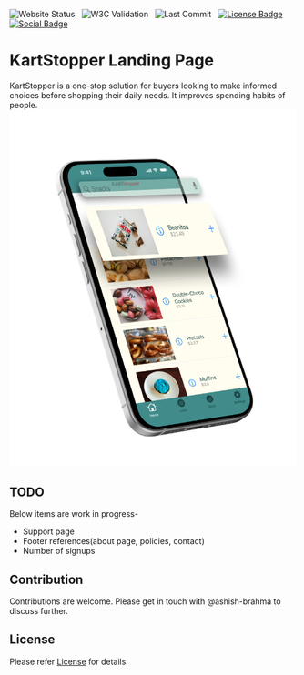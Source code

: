   ![Website Status](https://img.shields.io/website?url=https%3A%2F%2Fashish-brahma.github.io%2Fkartstoppersite%2F)
  &nbsp; ![W3C Validation](https://img.shields.io/w3c-validation/html?targetUrl=https%3A%2F%2Fashish-brahma.github.io%2Fkartstoppersite%2F)
  &nbsp; ![Last Commit](https://img.shields.io/github/last-commit/ashish-brahma/kartstoppersite)
  &nbsp; [![License Badge](https://img.shields.io/github/license/ashish-brahma/kartstoppersite)](https://github.com/ashish-brahma/kartstoppersite?tab=MIT-1-ov-file#)
  &nbsp; [![Social Badge](https://img.shields.io/badge/LinkedIn-Follow_us-blue?style=social&labelColor=black&color=%230969da)](https://www.linkedin.com/company/kartstopper/)

# KartStopper Landing Page

KartStopper is a one-stop solution for buyers looking to make informed choices before shopping their daily needs. It improves spending habits of people. <br/>
<picture>
  <source media="(min-width: 1200px)" srcset="content/hero-lg.png">
  <source media="(min-width: 576px)" srcset="content/hero-md.png">
  <img src="content/mockscreen-sm.png" alt="Hero image displaying the app mockup on an iPhone 15 with a red tag image streching across the entire background width.">
</picture>

## TODO

Below items are work in progress-
  - Support page
  - Footer references(about page, policies, contact)
  - Number of signups

## Contribution

Contributions are welcome. Please get in touch with @ashish-brahma to discuss further.

## License

Please refer [License](LICENSE) for details.
